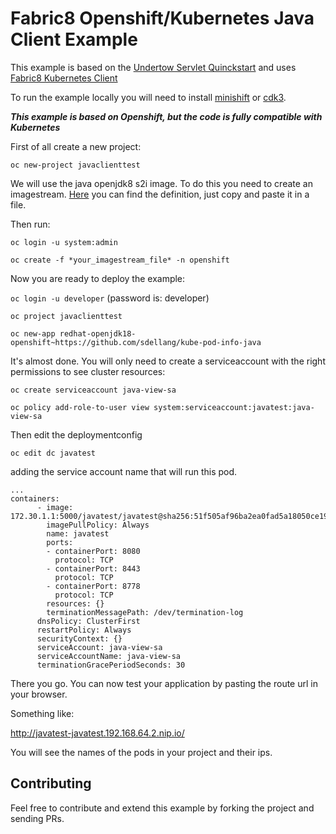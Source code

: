 # Fabric8 Openshift/Kubernetes Java Client Example

This example is based on the [Undertow Servlet Quinckstart](https://github.com/jboss-openshift/openshift-quickstarts/tree/master/undertow-servlet) and uses [Fabric8 Kubernetes Client](https://github.com/fabric8io/kubernetes-client)

To run the example locally you will need to install [minishift](https://github.com/minishift/minishift) or [cdk3](https://developers.redhat.com/products/cdk/overview/).

***This example is based on Openshift, but the code is fully compatible with Kubernetes***

First of all create a new project:

`oc new-project javaclienttest`

We will use the java openjdk8 s2i image. To do this you need to create an imagestream.
[Here](https://gist.githubusercontent.com/tqvarnst/3ca512b01b7b7c1a1da0532939350e23/raw/3869a54c7dd960965f0e66907cdc3eba6d160cad/openjdk-s2i-imagestream.json) you can find the definition, just copy and paste it in a file.

Then run:

`oc login -u system:admin`

`oc create -f *your_imagestream_file* -n openshift`

Now you are ready to deploy the example:

`oc login -u developer` (password is: developer)

`oc project javaclienttest`

`oc new-app redhat-openjdk18-openshift~https://github.com/sdellang/kube-pod-info-java`

It's almost done. You will only need to create a serviceaccount with the right permissions to see cluster resources:

`oc create serviceaccount java-view-sa`

`oc policy add-role-to-user view system:serviceaccount:javatest:java-view-sa`

Then edit the deploymentconfig

`oc edit dc javatest`

adding the service account name that will run this pod.

```
...
containers:
      - image: 172.30.1.1:5000/javatest/javatest@sha256:51f505af96ba2ea0fad5a18050ce194ef8a63b336871cb0b9e913bf2550241f1
        imagePullPolicy: Always
        name: javatest
        ports:
        - containerPort: 8080
          protocol: TCP
        - containerPort: 8443
          protocol: TCP
        - containerPort: 8778
          protocol: TCP
        resources: {}
        terminationMessagePath: /dev/termination-log
      dnsPolicy: ClusterFirst
      restartPolicy: Always
      securityContext: {}
      serviceAccount: java-view-sa
      serviceAccountName: java-view-sa
      terminationGracePeriodSeconds: 30
```
There you go. You can now test your application by pasting the route url in your browser.

Something like:

http://javatest-javatest.192.168.64.2.nip.io/

You will see the names of the pods in your project and their ips.

## Contributing

Feel free to contribute and extend this example by forking the project and sending PRs.
